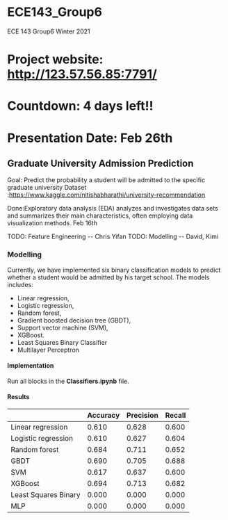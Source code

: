 # ECE143_Group6
ECE 143  Group6 Winter 2021
# Project website: http://123.57.56.85:7791/
# Countdown: 4 days left!!
# Presentation Date: Feb 26th


## Graduate University Admission Prediction

Goal: Predict the probability a student will be admitted to the specific graduate university
Dataset :https://www.kaggle.com/nitishabharathi/university-recommendation

Done:Exploratory data analysis (EDA) analyzes and investigates data sets and summarizes their main characteristics, often employing data visualization methods.
Feb 16th

TODO: Feature Engineering -- Chris Yifan
TODO: Modelling -- David, Kimi

### Modelling

Currently, we have implemented six binary classification models to predict whether a student would be admitted by his target school. The models includes:

+ Linear regression,
+ Logistic regression,
+ Random forest,
+ Gradient boosted decision tree (GBDT),
+ Support vector machine (SVM),
+ XGBoost.
+ Least Squares Binary Classifier
+ Multilayer Perceptron

#### Implementation

Run all blocks in the **Classifiers.ipynb** file.

#### Results

|                     | Accuracy | Precision | Recall |
| ------------------- | -------- | --------- | ------ |
| Linear regression   | 0.610    | 0.628     | 0.600  |
| Logistic regression | 0.610    | 0.627     | 0.604  |
| Random forest       | 0.684    | 0.711     | 0.652  |
| GBDT                | 0.690    | 0.705     | 0.688  |
| SVM                 | 0.617    | 0.637     | 0.600  |
| XGBoost             | 0.694    | 0.713     | 0.682  |
| Least Squares Binary| 0.000    | 0.000     | 0.000  |
| MLP                 | 0.000    | 0.000     | 0.000  |
